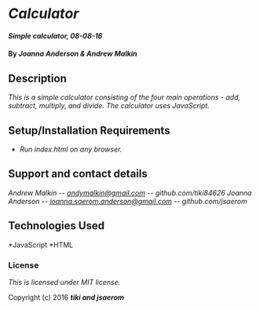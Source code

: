 # _Calculator_

#### _Simple calculator, 08-08-16_

#### By _**Joanna Anderson & Andrew Malkin**_

## Description

_This is a simple calculator consisting of the four main operations - add, subtract, multiply, and divide. The calculator uses JavaScript._

## Setup/Installation Requirements

* _Run index.html on any browser._

## Support and contact details

_Andrew Malkin -- andymalkin@gmail.com -- github.com/tiki84626_
_Joanna Anderson -- joanna.saerom.anderson@gmail.com -- github.com/jsaerom_

## Technologies Used

*JavaScript
*HTML

### License

_This is licensed under MIT license._

Copyright (c) 2016 **_tiki and jsaerom_**
